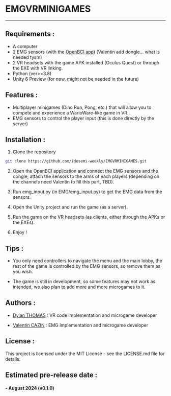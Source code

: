 # EMGVRMINIGAMES

-------------------

## Requirements :

- A computer
- 2 EMG sensors (with the [OpenBCI app](https://openbci.com/downloads)) (Valentin add dongle... what is needed tysm)
- 2 VR headsets with the game APK installed (Oculus Quest) or through the EXE with VR linking.
- Python (ver>=3.8)
- Unity 6 Preview (for now, might not be needed in the future)

## Features :

- Multiplayer minigames (Dino Run, Pong, etc.) that will allow you to compete and experience a WarioWare-like game in VR.
- EMG sensors to control the player input (this is done directly by the server)

## Installation :

1. Clone the repository

```bash
git clone https://github.com/idesemi-weekly/EMGVRMINIGAMES.git
```

2. Open the OpenBCI application and connect the EMG sensors and the dongle, attach the sensors to the arms of each players (depending on the channels need Valentin to fill this part, TBD). 

3. Run emg_input.py (in EMG/emg_input.py) to get the EMG data from the sensors.

4. Open the Unity project and run the game (as a server).

5. Run the game on the VR headsets (as clients, either through the APKs or the EXEs).

6. Enjoy !

## Tips :

- You only need controllers to navigate the menu and the main lobby, the rest of the game is controlled by the EMG sensors, so remove them as you wish.

- The game is still in development, so some features may not work as intended, we also plan to add more and more microgames to it.

## Authors :

- [Dylan THOMAS](https://github.com/Dylouwu) : VR code implementation and microgame developer

- [Valentin CAZIN](https://github.com/ItsMyRainbow) : EMG implementation and microgame developer

## License :

This project is licensed under the MIT License - see the LICENSE.md file for details.

## Estimated pre-release date :

#### - August 2024 (v0.1.0)
